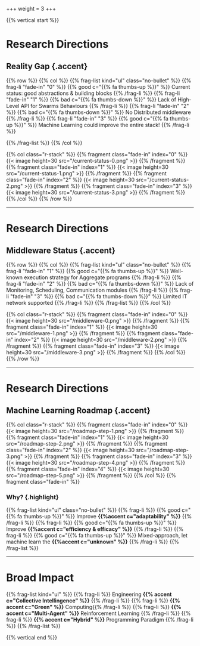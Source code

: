 +++
weight = 3
+++


{{% vertical start %}}

# Research Directions
## Reality Gap {.accent}

{{% row %}}
{{% col %}}
{{% frag-list kind="ul" class="no-bullet" %}}
{{% frag-li "fade-in" "0" %}} {{% good c="{{% fa thumbs-up %}}" %}} Current status: good abstractions & building blocks {{% /frag-li %}}
{{% frag-li "fade-in" "1" %}} {{% bad c="{{% fa thumbs-down %}}" %}} Lack of High-Level API for Swarms Behaviours {{% /frag-li %}}
{{% frag-li "fade-in" "2" %}} {{% bad c="{{% fa thumbs-down %}}" %}} No Distributed middleware  {{% /frag-li %}}
{{% frag-li "fade-in" "3" %}} {{% good c="{{% fa thumbs-up %}}" %}} Machine Learning could improve the entire stack! {{% /frag-li %}}

{{% /frag-list %}}
{{% /col %}}

{{% col class="r-stack" %}}
{{% fragment class="fade-in" index="0" %}}
{{< image height=30 src="/current-status-0.png" >}} 
{{% /fragment %}}
{{% fragment class="fade-in" index="1" %}}
{{< image height=30 src="/current-status-1.png" >}} 
{{% /fragment %}}
{{% fragment class="fade-in" index="2" %}}
{{< image height=30 src="/current-status-2.png" >}} 
{{% /fragment %}}
{{% fragment class="fade-in" index="3" %}}
{{< image height=30 src="/current-status-3.png" >}} 
{{% /fragment %}}
{{% /col %}}
{{% /row %}}

---

# Research Directions
## Middleware Status {.accent}

{{% row %}}
{{% col %}}
{{% frag-list kind="ul" class="no-bullet" %}}
{{% frag-li "fade-in" "1" %}} {{% good c="{{% fa thumbs-up %}}" %}} Well-known execution strategy for Aggregate programs {{% /frag-li %}}
{{% frag-li "fade-in" "2" %}} {{% bad c="{{% fa thumbs-down %}}" %}} Lack of Monitoring, Scheduling, Communication modules {{% /frag-li %}}
{{% frag-li "fade-in" "3" %}} {{% bad c="{{% fa thumbs-down %}}" %}} Limited IT network supported {{% /frag-li %}}
{{% /frag-list %}}
{{% /col %}}

{{% col class="r-stack" %}}
{{% fragment class="fade-in" index="0" %}}
{{< image height=30 src="/middleware-0.png" >}} 
{{% /fragment %}}
{{% fragment class="fade-in" index="1" %}}
{{< image height=30 src="/middleware-1.png" >}} 
{{% /fragment %}}
{{% fragment class="fade-in" index="2" %}}
{{< image height=30 src="/middleware-2.png" >}} 
{{% /fragment %}}
{{% fragment class="fade-in" index="3" %}}
{{< image height=30 src="/middleware-3.png" >}} 
{{% /fragment %}}
{{% /col %}}
{{% /row %}}


---


# Research Directions
## Machine Learning Roadmap {.accent}

{{% col class="r-stack" %}}
{{% fragment class="fade-in" index="0" %}}
{{< image height=30 src="/roadmap-step-1.png" >}} 
{{% /fragment %}}
{{% fragment class="fade-in" index="1" %}}
{{< image height=30 src="/roadmap-step-2.png" >}} 
{{% /fragment %}}
{{% fragment class="fade-in" index="2" %}}
{{< image height=30 src="/roadmap-step-3.png" >}} 
{{% /fragment %}}
{{% fragment class="fade-in" index="3" %}}
{{< image height=30 src="/roadmap-step-4.png" >}} 
{{% /fragment %}}
{{% fragment class="fade-in" index="4" %}}
{{< image height=30 src="/roadmap-step-5.png" >}} 
{{% /fragment %}}
{{% /col %}}
{{% fragment class="fade-in" %}}
### Why? {.highlight}

{{% frag-list kind="ul" class="no-bullet" %}}
{{% frag-li %}} {{% good c="{{% fa thumbs-up %}}" %}} Improve **{{%accent c="adaptability" %}}**  {{% /frag-li %}}
{{% frag-li %}} {{% good c="{{% fa thumbs-up %}}" %}} Improve **{{%accent c="efficiency & efficacy" %}}** {{% /frag-li %}}
{{% frag-li %}} {{% good c="{{% fa thumbs-up %}}" %}} Mixed-approach, let machine learn the **{{%accent c="unknown" %}}** {{% /frag-li %}}
{{% /frag-list %}}


---

# Broad Impact

{{% frag-list kind="ul" %}}
{{% frag-li %}} Engineering **{{% accent c="Collective Intellingence" %}}** {{% /frag-li %}}
{{% frag-li %}} **{{% accent c="Green" %}}** Computing{{% /frag-li %}}
{{% frag-li %}} **{{% accent c="Multi-Agent" %}}** Reinforcement Learning {{% /frag-li %}}
{{% frag-li %}} **{{% accent c="Hybrid" %}}** Programming Paradigm {{% /frag-li %}}
{{% /frag-list %}}

{{% vertical end %}}
